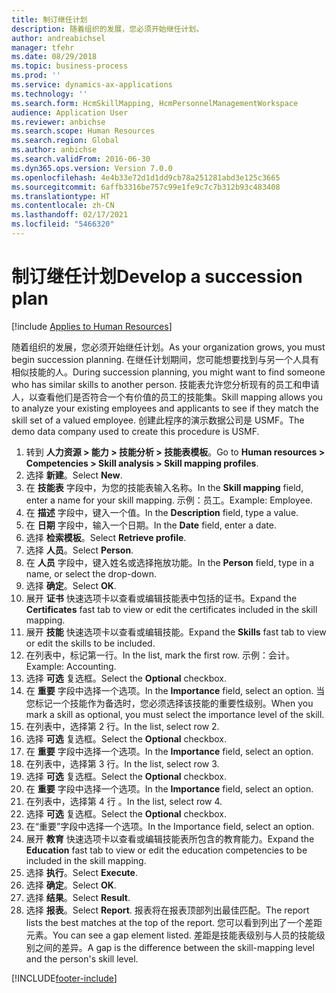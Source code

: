 ```yaml
---
title: 制订继任计划
description: 随着组织的发展，您必须开始继任计划。
author: andreabichsel
manager: tfehr
ms.date: 08/29/2018
ms.topic: business-process
ms.prod: ''
ms.service: dynamics-ax-applications
ms.technology: ''
ms.search.form: HcmSkillMapping, HcmPersonnelManagementWorkspace
audience: Application User
ms.reviewer: anbichse
ms.search.scope: Human Resources
ms.search.region: Global
ms.author: anbichse
ms.search.validFrom: 2016-06-30
ms.dyn365.ops.version: Version 7.0.0
ms.openlocfilehash: 4e4b33e72d1d1dd9cb78a251281abd3e125c3665
ms.sourcegitcommit: 6affb3316be757c99e1fe9c7c7b312b93c483408
ms.translationtype: HT
ms.contentlocale: zh-CN
ms.lasthandoff: 02/17/2021
ms.locfileid: "5466320"
---
```

# <a name="develop-a-succession-plan"></a><span data-ttu-id="6b736-103">制订继任计划</span><span class="sxs-lookup"><span data-stu-id="6b736-103">Develop a succession plan</span></span>

[!include [Applies to Human Resources](../includes/applies-to-hr.md)]

<span data-ttu-id="6b736-104">随着组织的发展，您必须开始继任计划。</span><span class="sxs-lookup"><span data-stu-id="6b736-104">As your organization grows, you must begin succession planning.</span></span> <span data-ttu-id="6b736-105">在继任计划期间，您可能想要找到与另一个人具有相似技能的人。</span><span class="sxs-lookup"><span data-stu-id="6b736-105">During succession planning, you might want to find someone who has similar skills to another person.</span></span> <span data-ttu-id="6b736-106">技能表允许您分析现有的员工和申请人，以查看他们是否符合一个有价值的员工的技能集。</span><span class="sxs-lookup"><span data-stu-id="6b736-106">Skill mapping allows you to analyze your existing employees and applicants to see if they match the skill set of a valued employee.</span></span> <span data-ttu-id="6b736-107">创建此程序的演示数据公司是 USMF。</span><span class="sxs-lookup"><span data-stu-id="6b736-107">The demo data company used to create this procedure is USMF.</span></span>

1. <span data-ttu-id="6b736-108">转到 **人力资源 > 能力 > 技能分析 > 技能表模板**。</span><span class="sxs-lookup"><span data-stu-id="6b736-108">Go to **Human resources > Competencies > Skill analysis > Skill mapping profiles**.</span></span>
2. <span data-ttu-id="6b736-109">选择 **新建**。</span><span class="sxs-lookup"><span data-stu-id="6b736-109">Select **New**.</span></span>
3. <span data-ttu-id="6b736-110">在 **技能表** 字段中，为您的技能表输入名称。</span><span class="sxs-lookup"><span data-stu-id="6b736-110">In the **Skill mapping** field, enter a name for your skill mapping.</span></span> <span data-ttu-id="6b736-111">示例：员工。</span><span class="sxs-lookup"><span data-stu-id="6b736-111">Example: Employee.</span></span>
4. <span data-ttu-id="6b736-112">在 **描述** 字段中，键入一个值。</span><span class="sxs-lookup"><span data-stu-id="6b736-112">In the **Description** field, type a value.</span></span>
5. <span data-ttu-id="6b736-113">在 **日期** 字段中，输入一个日期。</span><span class="sxs-lookup"><span data-stu-id="6b736-113">In the **Date** field, enter a date.</span></span>
6. <span data-ttu-id="6b736-114">选择 **检索模板**。</span><span class="sxs-lookup"><span data-stu-id="6b736-114">Select **Retrieve profile**.</span></span>
7. <span data-ttu-id="6b736-115">选择 **人员**。</span><span class="sxs-lookup"><span data-stu-id="6b736-115">Select **Person**.</span></span>
8. <span data-ttu-id="6b736-116">在 **人员** 字段中，键入姓名或选择拖放功能。</span><span class="sxs-lookup"><span data-stu-id="6b736-116">In the **Person** field, type in a name, or select the drop-down.</span></span>
9. <span data-ttu-id="6b736-117">选择 **确定**。</span><span class="sxs-lookup"><span data-stu-id="6b736-117">Select **OK**.</span></span>
10. <span data-ttu-id="6b736-118">展开 **证书** 快速选项卡以查看或编辑技能表中包括的证书。</span><span class="sxs-lookup"><span data-stu-id="6b736-118">Expand the **Certificates** fast tab to view or edit the certificates included in the skill mapping.</span></span>
11. <span data-ttu-id="6b736-119">展开 **技能** 快速选项卡以查看或编辑技能。</span><span class="sxs-lookup"><span data-stu-id="6b736-119">Expand the **Skills** fast tab to view or edit the skills to be included.</span></span>
12. <span data-ttu-id="6b736-120">在列表中，标记第一行。</span><span class="sxs-lookup"><span data-stu-id="6b736-120">In the list, mark the first row.</span></span> <span data-ttu-id="6b736-121">示例：会计。</span><span class="sxs-lookup"><span data-stu-id="6b736-121">Example:  Accounting.</span></span>
13. <span data-ttu-id="6b736-122">选择 **可选** 复选框。</span><span class="sxs-lookup"><span data-stu-id="6b736-122">Select the **Optional** checkbox.</span></span>
14. <span data-ttu-id="6b736-123">在 **重要** 字段中选择一个选项。</span><span class="sxs-lookup"><span data-stu-id="6b736-123">In the **Importance** field, select an option.</span></span> <span data-ttu-id="6b736-124">当您标记一个技能作为备选时，您必须选择该技能的重要性级别。</span><span class="sxs-lookup"><span data-stu-id="6b736-124">When you mark a skill as optional, you must select the importance level of the skill.</span></span>  
15. <span data-ttu-id="6b736-125">在列表中，选择第 2 行。</span><span class="sxs-lookup"><span data-stu-id="6b736-125">In the list, select row 2.</span></span>
16. <span data-ttu-id="6b736-126">选择 **可选** 复选框。</span><span class="sxs-lookup"><span data-stu-id="6b736-126">Select the **Optional** checkbox.</span></span>
17. <span data-ttu-id="6b736-127">在 **重要** 字段中选择一个选项。</span><span class="sxs-lookup"><span data-stu-id="6b736-127">In the **Importance** field, select an option.</span></span>
18. <span data-ttu-id="6b736-128">在列表中，选择第 3 行。</span><span class="sxs-lookup"><span data-stu-id="6b736-128">In the list, select row 3.</span></span>
19. <span data-ttu-id="6b736-129">选择 **可选** 复选框。</span><span class="sxs-lookup"><span data-stu-id="6b736-129">Select the **Optional** checkbox.</span></span>
20. <span data-ttu-id="6b736-130">在 **重要** 字段中选择一个选项。</span><span class="sxs-lookup"><span data-stu-id="6b736-130">In the **Importance** field, select an option.</span></span>
21. <span data-ttu-id="6b736-131">在列表中，选择第 4 行 。</span><span class="sxs-lookup"><span data-stu-id="6b736-131">In the list, select row 4.</span></span>
22. <span data-ttu-id="6b736-132">选择 **可选** 复选框。</span><span class="sxs-lookup"><span data-stu-id="6b736-132">Select the **Optional** checkbox.</span></span>
23. <span data-ttu-id="6b736-133">在“重要”字段中选择一个选项。</span><span class="sxs-lookup"><span data-stu-id="6b736-133">In the Importance field, select an option.</span></span>
24. <span data-ttu-id="6b736-134">展开 **教育** 快速选项卡以查看或编辑技能表所包含的教育能力。</span><span class="sxs-lookup"><span data-stu-id="6b736-134">Expand the **Education** fast tab to view or edit the education competencies to be included in the skill mapping.</span></span>
25. <span data-ttu-id="6b736-135">选择 **执行**。</span><span class="sxs-lookup"><span data-stu-id="6b736-135">Select **Execute**.</span></span>
26. <span data-ttu-id="6b736-136">选择 **确定**。</span><span class="sxs-lookup"><span data-stu-id="6b736-136">Select **OK**.</span></span>
27. <span data-ttu-id="6b736-137">选择 **结果**。</span><span class="sxs-lookup"><span data-stu-id="6b736-137">Select **Result**.</span></span>
28. <span data-ttu-id="6b736-138">选择 **报表**。</span><span class="sxs-lookup"><span data-stu-id="6b736-138">Select **Report**.</span></span> <span data-ttu-id="6b736-139">报表将在报表顶部列出最佳匹配。</span><span class="sxs-lookup"><span data-stu-id="6b736-139">The report lists the best matches at the top of the report.</span></span> <span data-ttu-id="6b736-140">您可以看到列出了一个差距元素。</span><span class="sxs-lookup"><span data-stu-id="6b736-140">You can see a gap element listed.</span></span> <span data-ttu-id="6b736-141">差距是技能表级别与人员的技能级别之间的差异。</span><span class="sxs-lookup"><span data-stu-id="6b736-141">A gap is the difference between the skill-mapping level and the person's skill level.</span></span>  



[!INCLUDE[footer-include](../includes/footer-banner.md)]